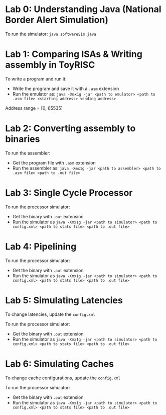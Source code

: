 # Lab 0: Understanding Java (National Border Alert Simulation)
To run the simulator:
`java softwareSim.java`

# Lab 1: Comparing ISAs & Writing assembly in ToyRISC
To write a program and run it:
* Write the program and save it with a `.asm` extension
* Run the emulator as: `java -Xmx1g -jar <path to emulator> <path to .asm file> <starting address> <ending address>`

Address range = [0, 65535]

# Lab 2: Converting assembly to binaries
To run the assembler:
* Get the program file with `.asm` extension
* Run the assembler as: `java -Xmx1g -jar <path to assembler> <path to .asm file> <path to .out file>`

# Lab 3: Single Cycle Processor
To run the processor simulator:
* Get the binary with `.out` extension
* Run the simulator as `java -Xmx1g -jar <path to simulator> <path to config.xml> <path to stats file> <path to .out file>`

# Lab 4: Pipelining
To run the processor simulator:
* Get the binary with `.out` extension
* Run the simulator as `java -Xmx1g -jar <path to simulator> <path to config.xml> <path to stats file> <path to .out file>`

# Lab 5: Simulating Latencies
To change latencies, update the ```config.xml```

To run the processor simulator:
* Get the binary with `.out` extension
* Run the simulator as `java -Xmx1g -jar <path to simulator> <path to config.xml> <path to stats file> <path to .out file>`

# Lab 6: Simulating Caches
To change cache configurations, update the `config.xml`

To run the processor simulator:
* Get the binary with `.out` extension
* Run the simulator as `java -Xmx1g -jar <path to simulator> <path to config.xml> <path to stats file> <path to .out file>`
